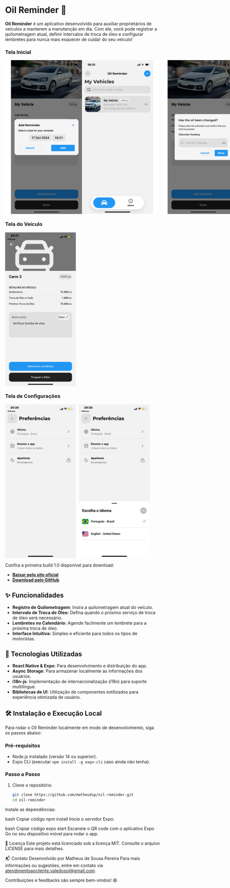 # Oil Reminder 🚗

**Oil Reminder** é um aplicativo desenvolvido para auxiliar proprietários de veículos a manterem a manutenção em dia. Com ele, você pode registrar a quilometragem atual, definir intervalos de troca de óleo e configurar lembretes para nunca mais esquecer de cuidar do seu veículo!

### Tela Inicial
<div style="display: flex; gap: 10px;">
  <img src="images/1.png" alt="Tela de Login" height="500">
  <img src="images/2.png" alt="Tela de Login" height="500">
</div>

### Tela do Veículo
<div style="display: flex; gap: 10px;">
  <img src="images/3.jpeg" alt="Tela do Veículo" height="500">
</div>

### Tela de Configurações
<div style="display: flex; gap: 10px;">
  <img src="images/1.jpeg" alt="Tela de Configurações" height="500">
  <img src="images/2.jpeg" alt="Tela de Configurações" height="500">
</div>

Confira a primeira build 1.0 disponível para download:

- **[Baixar pelo site oficial](https://oilreminder.vercel.app/)**
- **[Download pelo GitHub](https://github.com/matheudsp/oil-reminder/releases/tag/1.0)**

## ✨ Funcionalidades

- **Registro de Quilometragem:** Insira a quilometragem atual do veículo.
- **Intervalo de Troca de Óleo:** Defina quando o próximo serviço de troca de óleo será necessário.
- **Lembretes no Calendário:** Agende facilmente um lembrete para a próxima troca de óleo.
- **Interface Intuitiva:** Simples e eficiente para todos os tipos de motoristas.

## 🚀 Tecnologias Utilizadas

- **React Native & Expo**: Para desenvolvimento e distribuição do app.
- **Async Storage**: Para armazenar localmente as informações dos usuários.
- **i18n-js**: Implementação de internacionalização (i18n) para suporte multilíngue.
- **Bibliotecas de UI**: Utilização de componentes estilizados para experiência otimizada de usuário.

## 🛠️ Instalação e Execução Local

Para rodar o Oil Reminder localmente em modo de desenvolvimento, siga os passos abaixo:

### Pré-requisitos

- Node.js instalado (versão 14 ou superior).
- Expo CLI (executar `npm install -g expo-cli` caso ainda não tenha).

### Passo a Passo

1. Clone o repositório:
   ```bash
   git clone https://github.com/matheudsp/oil-reminder.git
   cd oil-reminder
Instale as dependências:

bash
Copiar código
npm install
Inicie o servidor Expo:

bash
Copiar código
expo start
Escaneie o QR code com o aplicativo Expo Go no seu dispositivo móvel para rodar o app.

📄 Licença
Este projeto está licenciado sob a licença MIT. Consulte o arquivo LICENSE para mais detalhes.

📬 Contato
Desenvolvido por Matheus de Sousa Pereira
Para mais informações ou sugestões, entre em contato via atendimentoaocliente.valedosol@gmail.com.

Contribuições e feedbacks são sempre bem-vindos! 😄
